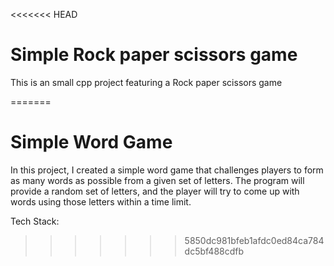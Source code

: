<<<<<<< HEAD
# Simple Rock paper scissors game

This is an small cpp project featuring a Rock paper scissors game 


=======
# Simple Word Game

In this project, I created a simple word game that challenges players to form as many words as possible from a given set of letters. The program will provide a random set of letters, and the player will try to come up with words using those letters within a time limit.

Tech Stack:


>>>>>>> 5850dc981bfeb1afdc0ed84ca784dc5bf488cdfb
